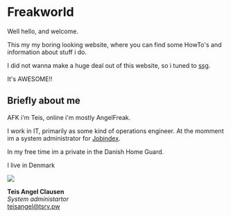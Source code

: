# Freakworld
Well hello, and welcome.

This my my boring looking website, where you can find some HowTo's and information about stuff i do.

I did not wanna make a huge deal out of this website, so i tuned to [ssg](https://www.romanzolotarev.com/ssg.html).

It's AWESOME!!

## Briefly about me
AFK i'm Teis, online i'm mostly AngelFreak.

I work in IT, primarily as some kind of operations engineer.
At the momment im a system administrator for [Jobindex](https://jobindex.dk).

In my free time im a private in the Danish Home Guard.

I live in Denmark

 <a href="https://www.tsrv.pw/"
   class="h-card"><img src="avatar120.jpeg" class="avatar"></a>

 **Teis Angel Clausen**<br>
 _System administartor_<br>
 teisangel@tsrv.pw

